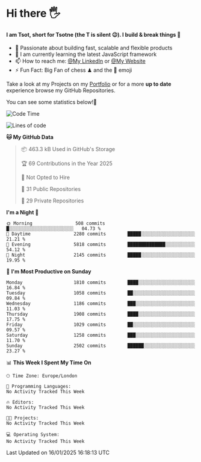 # Hi there :raised_hand_with_fingers_splayed:
#### I am Tsot, short for Tsotne (the T is silent :wink:). I build & break things :space_invader:
- :telescope: Passionate about building fast, scalable and flexible products
- :seedling: I am currently learning the latest JavaScript framework 
- :mailbox: How to reach me: [@My LinkedIn](https://www.linkedin.com/in/tsotne-gvadzabia/) or [@My Website](https://tsotne.co.uk/contact)
- :zap: Fun Fact: Big Fan of chess ♟ and the 👾 emoji

Take a look at my Projects on my [Portfolio](https://tsotne.co.uk/) or for a more **up to date** experience browse my GitHub Repositories.

You can see some statistics below!:space_invader:
<!--START_SECTION:waka-->
![Code Time](http://img.shields.io/badge/Code%20Time-761%20hrs%202%20mins-blue)

![Lines of code](https://img.shields.io/badge/From%20Hello%20World%20I%27ve%20Written-7.1%20million%20lines%20of%20code-blue)

**🐱 My GitHub Data** 

> 📦 463.3 kB Used in GitHub's Storage 
 > 
> 🏆 69 Contributions in the Year 2025
 > 
> 🚫 Not Opted to Hire
 > 
> 📜 31 Public Repositories 
 > 
> 🔑 29 Private Repositories 
 > 
**I'm a Night 🦉** 

```text
🌞 Morning                508 commits         █░░░░░░░░░░░░░░░░░░░░░░░░   04.73 % 
🌆 Daytime                2280 commits        █████░░░░░░░░░░░░░░░░░░░░   21.21 % 
🌃 Evening                5818 commits        ██████████████░░░░░░░░░░░   54.12 % 
🌙 Night                  2145 commits        █████░░░░░░░░░░░░░░░░░░░░   19.95 % 
```
📅 **I'm Most Productive on Sunday** 

```text
Monday                   1810 commits        ████░░░░░░░░░░░░░░░░░░░░░   16.84 % 
Tuesday                  1058 commits        ██░░░░░░░░░░░░░░░░░░░░░░░   09.84 % 
Wednesday                1186 commits        ███░░░░░░░░░░░░░░░░░░░░░░   11.03 % 
Thursday                 1908 commits        ████░░░░░░░░░░░░░░░░░░░░░   17.75 % 
Friday                   1029 commits        ██░░░░░░░░░░░░░░░░░░░░░░░   09.57 % 
Saturday                 1258 commits        ███░░░░░░░░░░░░░░░░░░░░░░   11.70 % 
Sunday                   2502 commits        ██████░░░░░░░░░░░░░░░░░░░   23.27 % 
```


📊 **This Week I Spent My Time On** 

```text
🕑︎ Time Zone: Europe/London

💬 Programming Languages: 
No Activity Tracked This Week

🔥 Editors: 
No Activity Tracked This Week

🐱‍💻 Projects: 
No Activity Tracked This Week

💻 Operating System: 
No Activity Tracked This Week
```


 Last Updated on 16/01/2025 16:18:13 UTC
<!--END_SECTION:waka-->
